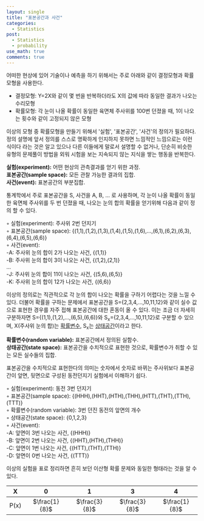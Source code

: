 ```yaml
---
layout: single
title: "표본공간과 사건"
categories:
  - Statistics
post:
  - Statistics
  - probability
use_math: true
comments: true
---
```

어떠한 현상에 있어 기술이나 예측을 하기 위해서는 주로 아래와 같이 결정모형과 확률모형을 사용한다.  
  - 결정모형: Y=2X와 같이 몇 번을 반복하더라도 X의 값에 따라 동일한 결과가 나오는 수리모형
  - 확률모형: 각 눈이 나올 확률이 동일한 육면체 주사위를 100번 던졌을 때, 1이 나오는 횟수와 같이 고정되지 않은 모형

이상의 모형 중 확률모형을 만들기 위해서 '실험', '표본공간', '사건'의 정의가 필요하다. 정의 설명에 앞서 정의를 스스로 명확하게 인지하지 못하면 느낌적인 느낌으로는 이런 식이다 라는 것은 알고 있으나 다른 이들에게 말로서 설명할 수 없거나, 단순히 비슷한 유형의 문제풀이 방법을 외워 시험을 보는 지속되지 않는 지식을 쌓는 행동을 반복한다.  
  
  
**실험(experiment):**
어떤 현상의 관측결과를 얻기 위한 과정.  
**표본공간(sample space):**
모든 관찰 가능한 결과의 집합.  
**사건(event):**
표본공간의 부분집합.  

  
통계학에서 주로 표본공간을 S, 사건을 A, B, ... 로 사용하며, 각 눈이 나올 확률이 동일한 육면체 주사위를 두 번 던졌을 때, 나오는 눈의 합의 확률을 얻기위해 다음과 같이 정의 할 수 있다.  
  
◦ 실험(experiment): 주사위 2번 던지기  
◦ 표본공간(sample space): {(1,1),(1,2),(1,3),(1,4),(1,5),(1,6),...,(6,1),(6,2),(6,3),(6,4),(6,5),(6,6)}  
◦ 사건(event):  
  -A: 주사위 눈의 합이 2가 나오는 사건, {(1,1)}  
  -B: 주사위 눈의 합이 3이 나오는 사건, {(1,2),(2,1)}  
  ...   
  -J: 주사위 눈의 합이 11이 나오는 사건, {(5,6),(6,5)}  
  -K: 주사위 눈의 합이 12가 나오는 사건, {(6,6)}  
  
이상의 정의로는 직관적으로 각 눈의 합이 나오는 확률을 구하기 어렵다는 것을 느낄 수 있다. 더불어 확률을 구하는 문제에서 표본공간을 S={2,3,4,...,10,11,12}와 같이 실수 값으로 표현한 경우를 자주 접해 표본공간에 대한 혼동이 올 수 있다. 이는 조금 더 자세히 구분하자면 S={(1,1),(1,2),...,(6,5),(6,6)}와 S<sub>x</sub>={2,3,4,...,10,11,12}로 구분할 수 있으며, X(주사위 눈의 합)는 <u>확률변수</u>, S<sub>x</sub>는 <u>상태공간</u>이라고 한다.  
  
  
**확률변수(random variable):**
표본공간에서 정의된 실함수.  
**상태공간(state space):**
표본공간을 수치적으로 표현한 것으로, 확률변수가 취할 수 있는 모든 실수들의 집합.  
  
표본공간을 수치적으로 표현한다의 의미는 숫자에서 숫자로 바뀌는 주사위보다 표본공간이 앞면, 뒷면으로 구성된 동전던지기 실험에서 이해하기 쉽다.  
  
◦ 실험(experiment): 동전 3번 던지기  
◦ 표본공간(sample space): {(HHH),(HHT),(HTH),(THH),(HTT),(THT),(TTH),(TTT)}  
◦ 확률변수(random variable): 3번 던진 동전의 앞면의 개수  
◦ 상태공간(state space): {0,1,2,3}  
◦ 사건(event):  
  -A: 앞면이 3번 나오는 사건, {(HHH)}  
  -B: 앞면이 2번 나오는 사건, {(HHT),(HTH),(THH)}  
  -C: 앞면이 1번 나오는 사건, {(HTT),(THT),(TTH)}  
  -D: 앞면이 0번 나오는 사건, {(TTT)}  
  
이상의 실험을 표로 정리하면 흔히 보던 이산형 확률 문제와 동일한 형태라는 것을 알 수 있다.  

|X|0|1|3|4|
|:-:|:-:|:-:|:-:|:-:|
|P(x)|$\frac{1}{8}$|$\frac{3}{8}$|$\frac{3}{8}$|$\frac{1}{8}$|
